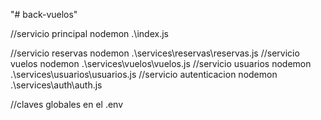 "# back-vuelos" 

//servicio principal 
nodemon .\index.js

//servicio reservas
nodemon .\services\reservas\reservas.js
//servicio vuelos
nodemon .\services\vuelos\vuelos.js
//servicio usuarios
nodemon .\services\usuarios\usuarios.js
//servicio autenticacion
nodemon .\services\auth\auth.js

//claves globales en el .env